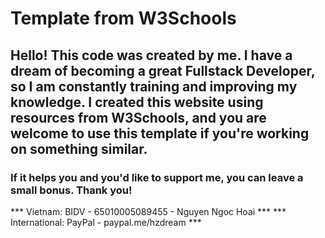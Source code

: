 # Template from W3Schools
## Hello! This code was created by me. I have a dream of becoming a great Fullstack Developer, so I am constantly training and improving my knowledge. I created this website using resources from W3Schools, and you are welcome to use this template if you're working on something similar.

### If it helps you and you'd like to support me, you can leave a small bonus. Thank you!

*** Vietnam: BIDV - 65010005089455 - Nguyen Ngoc Hoai ***
*** International: PayPal - paypal.me/hzdream ***

